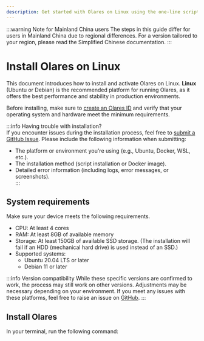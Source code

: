 ```yaml
---
description: Get started with Olares on Linux using the one-line script
---
```

:::warning Note for Mainland China users
The steps in this guide differ for users in Mainland China due to regional differences. For a version tailored to your region, please read the Simplified Chinese documentation.
:::

# Install Olares on Linux

This document introduces how to install and activate Olares on Linux. **Linux** (Ubuntu or Debian) is the recommended platform for running Olares, as it offers the best performance and stability in production environments.

Before installing, make sure to [create an Olares ID](create-olares-id.md) and verify that your operating system and hardware meet the minimum requirements.

:::info Having trouble with installation?  
If you encounter issues during the installation process, feel free to [submit a GitHub Issue](https://github.com/beclab/Olares/issues/new). Please include the following information when submitting: 

- The platform or environment you're using (e.g., Ubuntu, Docker, WSL, etc.).  
- The installation method (script installation or Docker image).  
- Detailed error information (including logs, error messages, or screenshots).  
:::

## System requirements

Make sure your device meets the following requirements.

- CPU: At least 4 cores
- RAM: At least 8GB of available memory
- Storage: At least 150GB of available SSD storage. (The installation will fail if an HDD (mechanical hard drive) is used instead of an SSD.)
- Supported systems:
    - Ubuntu 20.04 LTS or later
    - Debian 11 or later

:::info Version compatibility
While these specific versions are confirmed to work, the process may still work on other versions. Adjustments may be necessary depending on your environment. If you meet any issues with these platforms, feel free to raise an issue on [GitHub](https://github.com/beclab/Olares/issues/new).
:::

## Install Olares

In your terminal, run the following command:

<!--@include: ./reusables.md{4,36}-->

<!--@include: ./activate-olares.md-->

<!--@include: ./log-in-to-olares.md-->

<!--@include: ./reusables.md{38,42}-->
